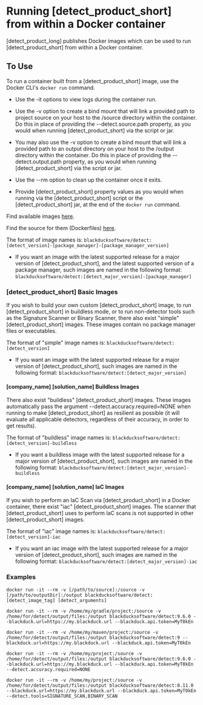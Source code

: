 # Running [detect_product_short] from within a Docker container

[detect_product_long] publishes Docker images which can be used to run [detect_product_short] from within a Docker container.

## To Use

To run a container built from a [detect_product_short] image, use the Docker CLI's `docker run` command.

* Use the -it options to view logs during the container run.

* Use the -v option to create a bind mount that will link a provided path to project source on your host to the /source directory within the container. Do this in place of providing the --detect.source.path property, as you would when running [detect_product_short] via the script or jar.

* You may also use the -v option to create a bind mount that will link a provided path to an output directory on your host to the /output directory within the container.  Do this in place of providing the --detect.output.path property, as you would when running [detect_product_short] via the script or jar.

* Use the --rm option to clean up the container once it exits.

* Provide [detect_product_short] property values as you would when running via the [detect_product_short] script or the [detect_product_short] jar, at the end of the `docker run` command.

Find available images [here](https://hub.docker.com/repository/docker/blackducksoftware/detect).

Find the source for them (Dockerfiles) [here](https://github.com/jenkinsci/detect-plugin).

The format of image names is: `blackducksoftware/detect:[detect_version]-[package_manager]-[package_manager_version]`

* If you want an image with the latest supported release for a major version of [detect_product_short], and the latest supported version of a package manager, such images are named in the following format: `blackducksoftware/detect:[detect_major_version]-[package_manager]`

### [detect_product_short] Basic Images

If you wish to build your own custom [detect_product_short] image, to run [detect_product_short] in buildless mode, or to run non-detector tools such as the Signature Scanner or Binary Scanner, there also exist "simple" [detect_product_short] images.  These images contain no package manager files or executables.

The format of "simple" image names is: `blackducksoftware/detect:[detect_version]`

* If you want an image with the latest supported release for a major version of [detect_product_short], such images are named in the following format: `blackducksoftware/detect:[detect_major_version]`

#### [company_name] [solution_name] Buildless Images

There also exist "buildless" [detect_product_short] images.  These images automatically pass the argument --detect.accuracy.required=NONE when running to make [detect_product_short] as resilient as possible (it will evaluate all applicable detectors, regardless of their accuracy, in order to get results).

The format of "buildless" image names is: `blackducksoftware/detect:[detect_version]-buildless`

* If you want a buildless image with the latest supported release for a major version of [detect_product_short], such images are named in the following format: `blackducksoftware/detect:[detect_major_version]-buildless`

#### [company_name] [solution_name] IaC Images

If you wish to perform an IaC Scan via [detect_product_short] in a Docker container, there exist "iac" [detect_product_short] images.  The scanner that [detect_product_short] uses to perform IaC scans is not supported in other [detect_product_short] images.

The format of "iac" image names is: `blackducksoftware/detect:[detect_version]-iac`

* If you want an iac image with the latest supported release for a major version of [detect_product_short], such images are named in the following format: `blackducksoftware/detect:[detect_major_version]-iac`

### Examples

`docker run -it --rm -v [/path/to/source]:/source -v [/path/to/outputDir]:/output blackducksoftware/detect:[detect_image_tag] [detect_arguments]`

`docker run -it --rm -v /home/my/gradle/project:/source -v /home/for/detect/output/files:/output blackducksoftware/detect:9.6.0 --blackduck.url=https://my.blackduck.url --blackduck.api.token=MyT0kEn`

`docker run -it --rm -v /home/my/maven/project:/source -v /home/for/detect/output/files:/output blackducksoftware/detect:9 --blackduck.url=https://my.blackduck.url --blackduck.api.token=MyT0kEn`

`docker run -it --rm -v /home/my/project:/source -v /home/for/detect/output/files:/output blackducksoftware/detect:9.6.0 --blackduck.url=https://my.blackduck.url --blackduck.api.token=MyT0kEn --detect.accuracy.required=NONE`

`docker run -it --rm -v /home/my/project:/source -v /home/for/detect/output/files:/output blackducksoftware/detect:8.11.0 --blackduck.url=https://my.blackduck.url --blackduck.api.token=MyT0kEn --detect.tools=SIGNATURE_SCAN,BINARY_SCAN`
